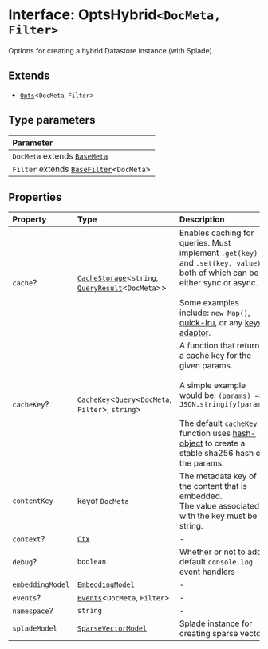 # Interface: OptsHybrid`<DocMeta, Filter>`

Options for creating a hybrid Datastore instance (with Splade).

## Extends

- [`Opts`](Opts.md)\<`DocMeta`, `Filter`\>

## Type parameters

| Parameter |
| :------ |
| `DocMeta` extends [`BaseMeta`](../type-aliases/BaseMeta.md) |
| `Filter` extends [`BaseFilter`](../type-aliases/BaseFilter.md)\<`DocMeta`\> |

## Properties

| Property | Type | Description | Inheritance | Source |
| :------ | :------ | :------ | :------ | :------ |
| `cache`? | [`CacheStorage`](../../../type-aliases/CacheStorage.md)\<`string`, [`QueryResult`](QueryResult.md)\<`DocMeta`\>\> | Enables caching for queries. Must implement `.get(key)` and `.set(key, value)`, both of which can be either sync or async.<br /><br />Some examples include: `new Map()`, [quick-lru](https://github.com/sindresorhus/quick-lru), or any [keyv adaptor](https://github.com/jaredwray/keyv). | [`Opts`](Opts.md).`cache` | [src/datastore/types.ts:95](https://github.com/dexaai/llm-tools/blob/f300435/src/datastore/types.ts#L95) |
| `cacheKey`? | [`CacheKey`](../../../type-aliases/CacheKey.md)\<[`Query`](Query.md)\<`DocMeta`, `Filter`\>, `string`\> | A function that returns a cache key for the given params.<br /><br />A simple example would be: `(params) => JSON.stringify(params)`<br /><br />The default `cacheKey` function uses [hash-object](https://github.com/sindresorhus/hash-object) to create a stable sha256 hash of the params. | [`Opts`](Opts.md).`cacheKey` | [src/datastore/types.ts:89](https://github.com/dexaai/llm-tools/blob/f300435/src/datastore/types.ts#L89) |
| `contentKey` | keyof `DocMeta` | The metadata key of the content that is embedded.<br />The value associated with the key must be a string. | [`Opts`](Opts.md).`contentKey` | [src/datastore/types.ts:79](https://github.com/dexaai/llm-tools/blob/f300435/src/datastore/types.ts#L79) |
| `context`? | [`Ctx`](../type-aliases/Ctx.md) | - | [`Opts`](Opts.md).`context` | [src/datastore/types.ts:97](https://github.com/dexaai/llm-tools/blob/f300435/src/datastore/types.ts#L97) |
| `debug`? | `boolean` | Whether or not to add default `console.log` event handlers | [`Opts`](Opts.md).`debug` | [src/datastore/types.ts:99](https://github.com/dexaai/llm-tools/blob/f300435/src/datastore/types.ts#L99) |
| `embeddingModel` | [`EmbeddingModel`](../../../classes/EmbeddingModel.md) | - | [`Opts`](Opts.md).`embeddingModel` | [src/datastore/types.ts:81](https://github.com/dexaai/llm-tools/blob/f300435/src/datastore/types.ts#L81) |
| `events`? | [`Events`](Events.md)\<`DocMeta`, `Filter`\> | - | [`Opts`](Opts.md).`events` | [src/datastore/types.ts:96](https://github.com/dexaai/llm-tools/blob/f300435/src/datastore/types.ts#L96) |
| `namespace`? | `string` | - | [`Opts`](Opts.md).`namespace` | [src/datastore/types.ts:80](https://github.com/dexaai/llm-tools/blob/f300435/src/datastore/types.ts#L80) |
| `spladeModel` | [`SparseVectorModel`](../../../classes/SparseVectorModel.md) | Splade instance for creating sparse vectors | - | [src/datastore/types.ts:110](https://github.com/dexaai/llm-tools/blob/f300435/src/datastore/types.ts#L110) |
